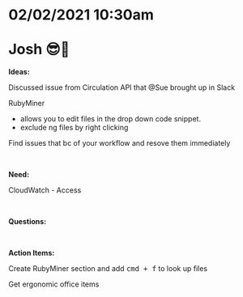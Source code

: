 # **02/02/2021 10:30am <br> <br> Josh 😎🎩**

**Ideas:**

Discussed issue from Circulation API that @Sue brought up in Slack

RubyMiner 
  * allows you to edit files in the drop down code snippet.
  * exclude ng files by right clicking

Find issues that bc of your workflow and resove them immediately

&nbsp;

**Need:**

CloudWatch - Access

&nbsp;

**Questions:**

&nbsp;

**Action Items:**

Create RubyMiner section and add <kbd>cmd + f</kbd> to look up files 

Get ergonomic office items